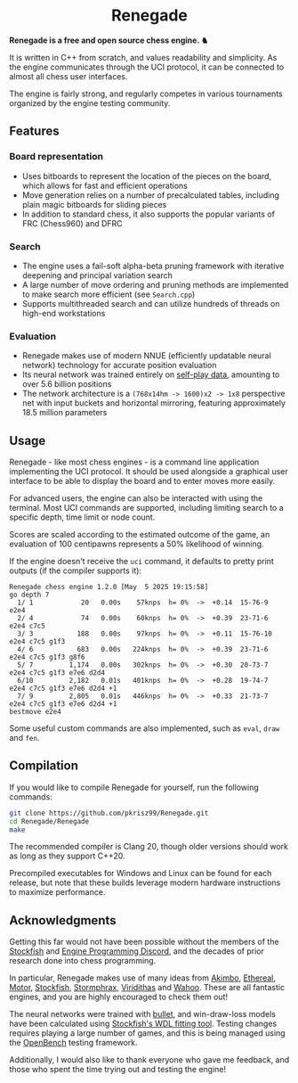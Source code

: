 <div align = "center"><h1>Renegade</h1></div>

**Renegade is a free and open source chess engine. ♞**  

It is written in C++ from scratch, and values readability and simplicity. As the engine communicates through the UCI protocol, it can be connected to almost all chess user interfaces.  

The engine is fairly strong, and regularly competes in various tournaments organized by the engine testing community.  

## Features
### Board representation
- Uses bitboards to represent the location of the pieces on the board, which allows for fast and efficient operations
- Move generation relies on a number of precalculated tables, including plain magic bitboards for sliding pieces
- In addition to standard chess, it also supports the popular variants of FRC (Chess960) and DFRC

### Search
- The engine uses a fail-soft alpha-beta pruning framework with iterative deepening and principal variation search
- A large number of move ordering and pruning methods are implemented to make search more efficient (see `Search.cpp`)
- Supports multithreaded search and can utilize hundreds of threads on high-end workstations

### Evaluation
- Renegade makes use of modern NNUE (efficiently updatable neural network) technology for accurate position evaluation
- Its neural network was trained entirely on [self-play data](https://www.kaggle.com/datasets/pkrisz/renegade-chess-engine-training-data), amounting to over 5.6 billion positions
- The network architecture is a `(768x14hm -> 1600)x2 -> 1x8` perspective net with input buckets and horizontal mirroring, featuring approximately 18.5 million parameters

## Usage
Renegade - like most chess engines - is a command line application implementing the UCI protocol. It should be used alongside a graphical user interface to be able to display the board and to enter moves more easily.

For advanced users, the engine can also be interacted with using the terminal. Most UCI commands are supported, including limiting search to a specific depth, time limit or node count.

Scores are scaled according to the estimated outcome of the game, an evaluation of 100 centipawns represents a 50% likelihood of winning.

If the engine doesn't receive the `uci` command, it defaults to pretty print outputs (if the compiler supports it):
```
Renegade chess engine 1.2.0 [May  5 2025 19:15:58]
go depth 7
  1/ 1            20   0.00s    57knps  h= 0%  ->  +0.14  15-76-9   e2e4
  2/ 4            74   0.00s    60knps  h= 0%  ->  +0.39  23-71-6   e2e4 c7c5
  3/ 3           188   0.00s    97knps  h= 0%  ->  +0.11  15-76-10  e2e4 c7c5 g1f3
  4/ 6           683   0.00s   224knps  h= 0%  ->  +0.39  23-71-6   e2e4 c7c5 g1f3 g8f6
  5/ 7         1,174   0.00s   302knps  h= 0%  ->  +0.30  20-73-7   e2e4 c7c5 g1f3 e7e6 d2d4
  6/10         2,182   0.01s   401knps  h= 0%  ->  +0.28  19-74-7   e2e4 c7c5 g1f3 e7e6 d2d4 +1
  7/ 9         2,805   0.01s   446knps  h= 0%  ->  +0.33  21-73-7   e2e4 c7c5 g1f3 e7e6 d2d4 +1
bestmove e2e4
```

Some useful custom commands are also implemented, such as `eval`, `draw` and `fen`.

## Compilation

If you would like to compile Renegade for yourself, run the following commands:

```bash
git clone https://github.com/pkrisz99/Renegade.git
cd Renegade/Renegade
make
```

The recommended compiler is Clang 20, though older versions should work as long as they support C++20.

Precompiled executables for Windows and Linux can be found for each release, but note that these builds leverage modern hardware instructions to maximize performance.

## Acknowledgments
Getting this far would not have been possible without the members of the [Stockfish](https://github.com/official-stockfish/Stockfish) and [Engine Programming Discord](https://github.com/EngineProgramming/engine-list), and the decades of prior research done into chess programming.  

In particular, Renegade makes use of many ideas from [Akimbo](https://github.com/jw1912/akimbo), [Ethereal](https://github.com/AndyGrant/Ethereal), [Motor](https://github.com/martinnovaak/motor), [Stockfish](https://github.com/official-stockfish/Stockfish), [Stormphrax](https://github.com/Ciekce/Stormphrax), [Viridithas](https://github.com/cosmobobak/viridithas) and [Wahoo](https://github.com/spamdrew128/Wahoo). These are all fantastic engines, and you are highly encouraged to check them out!  

The neural networks were trained with [bullet](https://github.com/jw1912/bullet), and win-draw-loss models have been calculated using [Stockfish's WDL fitting tool](https://github.com/official-stockfish/WDL_model). Testing changes requires playing a large number of games, and this is being managed using the [OpenBench](https://github.com/AndyGrant/OpenBench) testing framework.  

Additionally, I would also like to thank everyone who gave me feedback, and those who spent the time trying out and testing the engine!